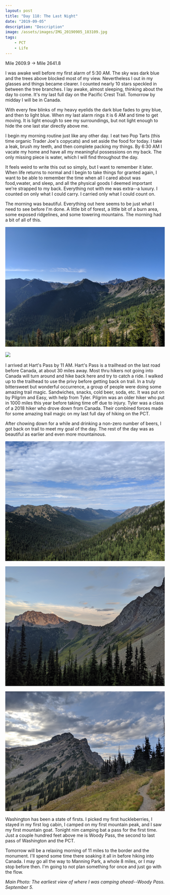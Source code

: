 ```yaml
---
layout: post
title: "Day 118: The Last Night"
date: "2019-09-05"
description: "Description"
image: /assets/images/IMG_20190905_183109.jpg
tags:
    - PCT
    - Life
---
```

Mile 2609.9 -> Mile 2641.8

I was awake well before my first alarm of 5:30 AM. The sky was dark blue and the trees above blocked most of my view. Nevertheless I out in my glasses and things became clearer. I counted nearly 10 stars speckled in between the tree branches. I lay awake, almost sleeping, thinking about the day to come. It's my last full day on the Pacific Crest Trail. Tomorrow by midday I will be in Canada.

With every few blinks of my heavy eyelids the dark blue fades to grey blue, and then to light blue. When my last alarm rings it is 6 AM and time to get moving. It is light enough to see my surroundings, but not light enough to hide the one last star directly above me.

I begin my morning routine just like any other day. I eat two Pop Tarts (this time organic Trader Joe's copycats) and set aside the food for today. I take a leak, brush my teeth, and then complete packing my things. By 6:30 AM I vacate my home and have all my meaningful possessions on my back. The only missing piece is water, which I will find throughout the day.

It feels weird to write this out so simply, but I want to remember it later. When life returns to normal and I begin to take things for granted again, I want to be able to remember the time when all I cared about was food,vwater, and sleep, and all the physical goods I deemed important we're strapped to my back. Everything not with me was extra--a luxury. I counted on only what I could carry. I carried only what I could count on.

The morning was beautiful. Everything out here seems to be just what I need to see before I'm done. A little bit of forest, a little bit of a burn area, some exposed ridgelines, and some towering mountains. The morning had a bit of all of this. 

![](/assets/images/IMG_20190905_085803.jpg)

![](/assets/images/IMG_20190905_094222.jpg)

I arrived at Hart's Pass by 11 AM. Hart's Pass is a trailhead on the last road before Canada, at about 30 miles away. Most thru hikers not going into Canada will turn around and hike back here and try to catch a ride. I walked up to the trailhead to use the privy before getting back on trail. In a truly bittersweet but wonderful occurrence, a group of people were doing some amazing trail magic. Sandwiches, snacks, cold beer, soda, etc. It was put on by Pilgrim and Easy, with help from Tyler. Pilgrim was an older hiker who put in 1000 miles this year before taking time off due to injury. Tyler was a class of a 2018 hiker who drove down from Canada. Their combined forces made for some amazing trail magic on my last full day of hiking on the PCT.

After chowing down for a while and drinking a non-zero number of beers, I got back on trail to meet my goal of the day. The rest of the day was as beautiful as earlier and even more mountainous.

![](/assets/images/IMG_20190905_144654.jpg)

![](/assets/images/IMG_20190905_191339.jpg)

![](/assets/images/IMG_20190905_182917.jpg)

Washington has been a state of firsts. I picked my first huckleberries, I stayed in my first log cabin, I camped on my first mountain peak, and I saw my first mountain goat. Tonight nim camping bat a pass for the first time. Just a couple hundred feet above me is Woody Pass, the second to last pass of Washington and the PCT.

Tomorrow will be a relaxing morning of 11 miles to the border and the monument. I'll spend some time there soaking it all in before hiking into Canada. I may go all the way to Manning Park, a whole 8 miles, or I may stop before then. I'm going to not plan something for once and just go with the flow.

*Main Photo: The earliest view of where I was camping ahead--Woody Pass. September 5.*
